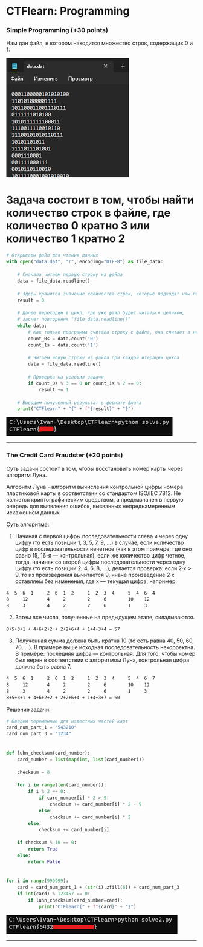 # CTFlearn: Programming

### Simple Programming (+30 points)

Нам дан файл, в котором находится множество строк, содержащих 0 и 1:

![ScreenShot](screenshots/1.png)

# Задача состоит в том, чтобы найти количество строк в файле, где количество 0 кратно 3 или количество 1 кратно 2

```python
# Открываем файл для чтения данных
with open("data.dat", "r", encoding="UTF-8") as file_data:

	# Сначала читаем первую строку из файла
	data = file_data.readline()

	# Здесь хранится значение количества строк, которые подходят нам по одному из условий задачи
	result = 0

	# Далее переходим в цикл, где уже файл будет читаться целиком,
	# засчет повторения "file_data.readline()" 
	while data:
		# Как только программа считала строку с файла, она считает в ней количество 0 и 1
		count_0s = data.count('0')  
		count_1s = data.count('1')

		# Читаем новую строку из файла при каждой итерации цикла
		data = file_data.readline()

		# Проверка на условия задачи 
		if count_0s % 3 == 0 or count_1s % 2 == 0:
			result += 1
	
	# Выводим полученный результат в формате флага
	print("CTFlearn" + "{" + f"{result}" + "}")
```

![ScreenShot](screenshots/2.png)

---

### The Credit Card Fraudster (+20 points)

Суть задачи состоит в том, чтобы восстановить номер карты через алгоритм Луна. 

Алгоритм Луна - алгоритм вычисления контрольной цифры номера пластиковой карты в соответствии со стандартом ISO/IEC 7812. Не является криптографическим средством, а предназначен в первую очередь для выявления ошибок, вызванных непреднамеренным искажением данных

Суть алгоритма:
1. Начиная с первой цифры последовательности слева и через одну цифру (то есть позиции 1, 3, 5, 7, 9, …) в случае, если количество цифр в последовательности нечетное (как в этом примере, где оно равно 15, 16-я — контрольная), если же количество цифр четное, тогда, начиная со второй цифры последовательности через одну цифру (то есть позиции 2, 4, 6, 8, …), делается проверка: если 2·x > 9, то из произведения вычитается 9, иначе произведение 2·x оставляем без изменения, где x — текущая цифра, например,

```sh
4  5  6  1     2  6  1  2     1  2  3  4     5  4  6  4
8     12       4     2        2     6        10    12
8     3        4     2        2     6        1     3
```

2. Затем все числа, полученные на предыдущем этапе, складываются.

```sh
8+5+3+1 + 4+6+2+2 + 2+2+6+4 + 1+4+3+4 = 57
```

3. Полученная сумма должна быть кратна 10 (то есть равна 40, 50, 60, 70, …). В примере выше исходная последовательность некорректна. В примере: последняя цифра — контрольная. Для того, чтобы номер был верен в соответствии с алгоритмом Луна, контрольная цифра должна быть равна 7.

```sh
4  5  6  1     2  6  1  2     1  2  3  4     5  4  6  7
8     12       4     2        2     6        10    12
8     3        4     2        2     6        1     3
8+5+3+1 + 4+6+2+2 + 2+2+6+4 + 1+4+3+7 = 60
```

Решение задачи:

```python
# Введем переменные для известных частей карт
card_num_part_1 = "543210"
card_num_part_3 = "1234"


def luhn_checksum(card_number):
	card_number = list(map(int, list(card_number)))

	checksum = 0

	for i in range(len(card_number)):
		if i % 2 == 0:
			if card_number[i] * 2 > 9:
				checksum += card_number[i] * 2 - 9
			else:
				checksum += card_number[i] * 2
		else:
			checksum += card_number[i]

	if checksum % 10 == 0:
		return True
	else:
		return False


for i in range(999999):
	card = card_num_part_1 + (str(i).zfill(6)) + card_num_part_3
	if int(card) % 123457 == 0:
		if luhn_checksum(card_number=card):
			print("CTFlearn{" + f"{card}" + "}")
```

![ScreenShot](screenshots/3.png)

---

